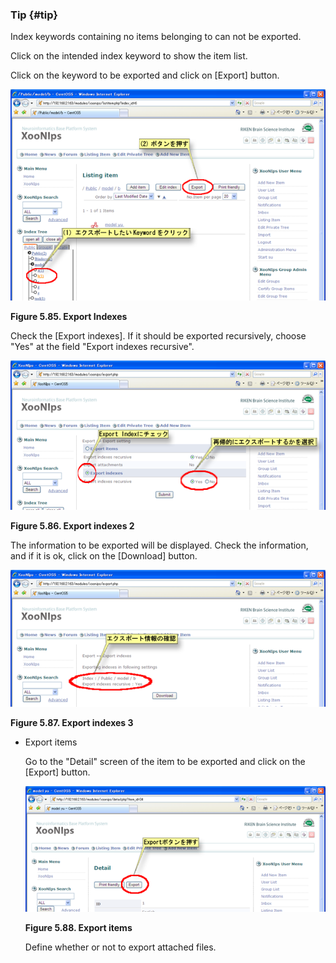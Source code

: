 ### Tip {#tip}

Index keywords containing no items belonging to can not be exported.

Click on the intended index keyword to show the item list.

Click on the keyword to be exported and click on [Export] button.

![Export Indexes](../../assets/xoonips-operate80.png)

**Figure 5.85. Export Indexes**

Check the [Export indexes]. If it should be exported recursively, choose &quot;Yes&quot; at the field &quot;Export indexes recursive&quot;.

![Export indexes 2](../../assets/xoonips-operate81.png)

**Figure 5.86. Export indexes 2**

The information to be exported will be displayed. Check the information, and if it is ok, click on the [Download] button.

![Export indexes 3](../../assets/xoonips-operate82.png)

**Figure 5.87. Export indexes 3**

*   Export items

    Go to the &quot;Detail&quot; screen of the item to be exported and click on the [Export] button.

    ![Export items](../../assets/xoonips-operate83.png)

    **Figure 5.88. Export items**

    Define whether or not to export attached files.